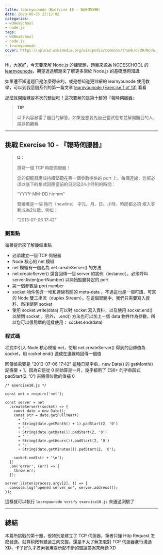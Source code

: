 ```yaml
---
title: learnyounode（Exercise 10 - 報時伺服器）
date: 2020-06-05 23:13:02
categories:
- w3HexSchool
- node.js
tags:
- w3HexSchool
- node.js
- learnyounode
cover: https://upload.wikimedia.org/wikipedia/commons/thumb/d/d9/Node.js_logo.svg/590px-Node.js_logo.svg.png
---
```


Hi，大家好，今天要來解 Node.js 的練習題，題目來源為 [NODESCHOOL](https://nodeschool.io/zh-tw/) 的 [learnyounode](https://github.com/workshopper/learnyounode)，期望透過解題來了解更多關於 Node.js 的基礎應用知識

如果還不知道題目是怎麼得來的，或是想知道更詳細的 learnyounode 使用教學，可以到我這個系列的第一篇文章 [learnyounode (Exercise 1 of 13)](https://littlehorseboy.github.io/2020/03/13/2020-learnyounode-exercise-1/) 看看

那麼就開始練習本次的題目吧！這次要解的是第十題的『報時伺服器』

> **TIP**
> 
> 以下內容暴雷了題目的解答，如果是想要先自己嘗試思考並解開題目的人，請斟酌觀看

---

## 挑戰 Exercise 10 - 『報時伺服器』

> **Q：**
> 
> 撰寫一個 TCP 時間伺服器！
> 
> 您的伺服器應該持續堅聽在第一個參數提供的 port 上。每個連線，您都必須以底下的格式回應當前的日期及24小時制的時間：
> 
> "YYYY-MM-DD hh:mm"
> 
> 緊接著是一個 換行（newline） 字元。月、日、小時、時間都必須 填入零到成為2位數。例如：
> 
> "2013-07-06 17:42"

### 劃重點

循著提示來了解幾個重點

* 必須建立一個 TCP 伺服器
* Node 核心的 net 模組
* net 模組有一個名為 net.createServer() 的方法
* net.createServer() 還會回傳一個 server 的實例（instance）。必須呼叫 server.listen(portNumber) 以開始監聽特定的 port
* 第一個參數給 port number
* socket 物件包含一堆和連線有關的 meta-data ，不過這也是一個可讀、可寫的 Node 雙工串流（duplex Stream）。在這個習題中，我們只需要寫入資料，然後關閉 socket
* 使用 socket.write(data) 可以對 socket 寫入資料，以及使用 socket.end() 以關閉 socket 。另外， .end() 方法也可以加上一個 data 物件作為參數，所以您可以很簡單的這樣使用： socket.end(data)

### 程式碼

程式中引入 Node 核心模組 net，使用 net.createServer() 得到的回傳值為 socket，用 socket.end() 達成在連線時回傳一個值

回傳值需要是 "2013-07-06 17:42" 這種日期字串，new Date() 的 getMonth() 記得要 + 1，因為它是從 0 開始算是一月，幾乎都用了 ES6+ 的字串函式 padStart(2, '0') 來將個位數的值補 0

```javascript=
/* exercise10.js */

const net = require('net');

const server = net
  .createServer((socket) => {
    const date = new Date();
    const str = date.getFullYear()
      + '-'
      + String(date.getMonth() + 1).padStart(2, '0')
      + '-'
      + String(date.getDate()).padStart(2, '0')
      + ' '
      + String(date.getHours()).padStart(2, '0')
      + ':'
      + String(date.getMinutes()).padStart(2, '0');

    socket.end(str + '\n');
  })
  .on('error', (err) => {
    throw err;
  });

server.listen(process.argv[2], () => {
  console.log('opened server on', server.address());
});

```

這樣就可以執行 `learnyounode verify exercise10.js` 來通過測驗了

---

## 總結

本篇所挑戰的第十題，很特別是建立了 TCP 伺服器，筆者只懂 Http Request 怎麼發送，就算稍微有聽過三向交握，還是不太了解怎麼對 TCP 伺服器進行溝通 XD，卡了好久才摸索著用提示配不斷的驗證答案來解題 XD

